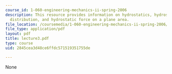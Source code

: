 ```yaml
---
course_id: 1-060-engineering-mechanics-ii-spring-2006
description: This resource provides information on hydrostatics, hydrostatics pressure
  distribution, and hydrostatic force on a plane area.
file_location: /coursemedia/1-060-engineering-mechanics-ii-spring-2006/2845cea3d48ce6ffdc571519351755de_lecture3.pdf
file_type: application/pdf
layout: pdf
title: lecture3.pdf
type: course
uid: 2845cea3d48ce6ffdc571519351755de

---
```

None